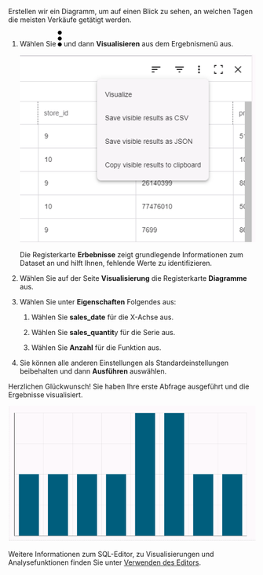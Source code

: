 Erstellen wir ein Diagramm, um auf einen Blick zu sehen, an welchen Tagen die meisten Verkäufe getätigt werden.

1.  Wählen Sie ![kebab menu](Images/zsz1597101912145.svg) und dann **Visualisieren** aus dem Ergebnismenü aus.

    ![Ergebnismenü](Images/lhl1721093799223.png)

    Die Registerkarte **Erbebnisse** zeigt grundlegende Informationen zum Dataset an und hilft Ihnen, fehlende Werte zu identifizieren.


1.  Wählen Sie auf der Seite **Visualisierung** die Registerkarte **Diagramme** aus.


1.  Wählen Sie unter **Eigenschaften** Folgendes aus:

    1.  Wählen Sie **sales_date** für die X-Achse aus.


    1.  Wählen Sie **sales_quantit**y für die Serie aus.


    1.  Wählen Sie **Anzahl** für die Funktion aus.


1.  Sie können alle anderen Einstellungen als Standardeinstellungen beibehalten und dann **Ausführen** auswählen.


Herzlichen Glückwunsch! Sie haben Ihre erste Abfrage ausgeführt und die Ergebnisse visualisiert.

![Diagrammergebnisse visualisieren](Images/oah1721094231016.png)

Weitere Informationen zum SQL-Editor, zu Visualisierungen und Analysefunktionen finden Sie unter [Verwenden des Editors](xbg1640280430669.md).


